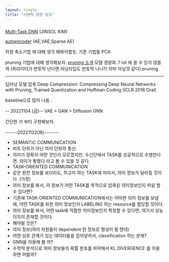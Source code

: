 ```yaml
---
layout: single
title: "시멘틱 관련 링크"
---
```



### 
[Multi-Task DNN](https://gaussian37.github.io/dl-concept-mtl/) (JINSOL KIM)

[autoencoder](https://excelsior-cjh.tistory.com/m/187) (AE,VAE,Sparse AE)

차원 축소기법 에 대해 생각 해봐야할듯.
기존 기법들 PCA

pruning 기법에 대해 생각해보자.
[pruning 소개](https://velog.io/@woojinn8/LightWeight-Deep-Learning-1.-Pruning)
모델 경량화..?
iot 에 쓸 수 있지 않을까 (파라미터가 반토막 난다면 러닝타임도 반토막 나나?/ 아마 아닐것 같다)
pruning

----







딥러닝 모델 압축 Deep Compression: Compressing Deep Neural Networks with Pruning, Trained Quantization and Huffman Coding (ICLR 2016 Oral)

baseline으로 많이 나옴 .

 

-- 20221104 (금)--
VAE  > GAN > Diffusion
GNN 

간단한 거 부터 구현해보자. 

------20221122(화)-------
- SEMANTIC COMMUNICATION
- 비트 단위가 아닌 의미 단위의 통신.
- 의미가 정확히 어떤 것인지 모르겠지만, 수신단에서 TASK를 성공적으로 수행한다면. 의미가 통했다 라고 볼 수 있을 것 같다.
- TASK-ORIENTED COMMUNICATION
- 같은 원천 정보를 보더라도, 하고자 하는 TASK에 따라서, 의미 정보가 달라질 것이다. (가정)
- 의미 정보를 봐서, 이 정보가 어떤 TASK를 목적으로 압축된 의미정보인지 파알 할 수 있다면?
- 기존에 TASK-ORIENTED COMMUNICATION에서는 어떠한 의미 정보를 보낼 때, 어떤 TASK를 위한 의미 정보인지 LABELING 하는 resource를 할당할 것이다.
- 의미 정보를 봐서, 어떤 task에 적합한 의미정보인지 특정할 수 있다면, 여기서 성능 이득이 존재할 것이다.
- 해야될 것은? 
- 의미 정보(여러 차원들이 dependent 한 정보로 형성이 될 텐데)
- 어떤 상호 관계가 있는 데이터들을 집어넣어서, classification 하는 문제?
- GNN을 이용해 볼 까?
- 수학적 분석으로 의미 정보들의 확률 분포를 파악해서 KL DIVERGENCE 를 이용하면 어떨까?





